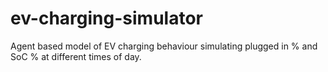 # ev-charging-simulator
Agent based model of EV charging behaviour simulating plugged in % and SoC % at different times of day.
